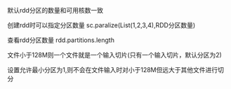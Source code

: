 默认rdd分区的数量和可用核数一致

创建rdd时可以指定分区数量
sc.paralize(List(1,2,3,4),RDD分区数量)

查看rdd分区数量
rdd.partitions.length

文件小于128M则一个文件就是一个输入切片(只有一个输入切片，默认分区为2)

设置允许最小分区为1,则不会在文件输入时对小于128M但远大于其他文件进行切分